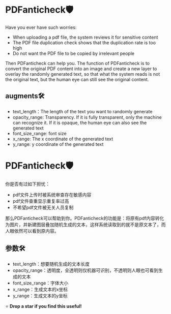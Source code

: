 # PDFanticheck🛡️
Have you ever have such worries:
 - When uploading a pdf file, the system reviews it for sensitive content
 - The PDF file duplication check shows that the duplication rate is too high
 - Do not want the PDF file to be copied by irrelevant people

Then PDFanticheck can help you. The function of PDFanticheck is to convert the original PDF content into an image and create a new layer to overlay the randomly generated text, so that what the system reads is not the original text, but the human eye can still see the original content.

## augments🛠
 - text_length：The length of the text you want to randomly generate
 - opacity_range: Transparency. If it is fully transparent, only the machine can recognize it. If it is opaque, the human eye can also see the generated text
 - font_size_range: font size
 - x_range: The x coordinate of the generated text
 - y_range: y coordinate of the generated text

# PDFanticheck🛡️
你是否有过如下担忧：
 - pdf文件上传时被系统审查存在敏感内容
 - pdf文件查重显示重复率过高
 - 不希望pdf文件被无关人员复制
   
那么PDFanticheck可以帮助到你。PDFanticheck的功能是：将原有pdf内容转化为图片，并新建图层叠加随机生成的文本，这样系统读取到的就不是原文本了，而人眼依然可以看到原内容。

## 参数🛠
 - text_length：想要随机生成的文本长度
 - opacity_range：透明度，全透明则仅机器可识别，不透明则人眼也可看到生成的文本
 - font_size_range：字体大小
 - x_range：生成文本的x坐标
 - y_range：生成文本的y坐标

⭐ **Drop a star if you find this useful!**
